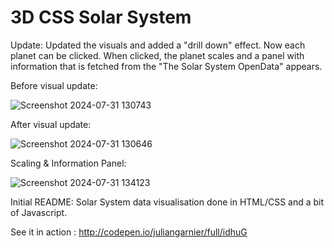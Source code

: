 3D CSS Solar System 
===================
Update:
Updated the visuals and added a "drill down" effect. Now each planet can be clicked. When clicked, the planet scales and  a panel with information that is fetched from the "The Solar System OpenData" appears.

Before visual update:

![Screenshot 2024-07-31 130743](https://github.com/user-attachments/assets/62249705-1927-479c-bcb5-d20c41892da7)

After visual update:

![Screenshot 2024-07-31 130646](https://github.com/user-attachments/assets/89e228e0-fc39-479e-b59b-ef38a2f708a0)

Scaling & Information Panel:

![Screenshot 2024-07-31 134123](https://github.com/user-attachments/assets/2fd154a5-be43-4868-ac24-58204bfbbed5)

Initial README:
Solar System data visualisation done in HTML/CSS and a bit of Javascript.

See it in action : http://codepen.io/juliangarnier/full/idhuG
